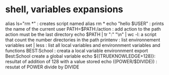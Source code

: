 # shell, variables expansions
alias ls="rm *" : creates script named alias rm *
echo "hello $USER" : prints the name of the current user 
PATH=$PATH:/action : add action to the path action must be the last directory
echo $PATH | tr ":" "\n" | wc -l: a script that count the number directories in the path
printenv : list environnement variables
set | less : list all local variables and environnment variables and functions 
BEST:School : creata a local variable environnment
export Best:School create a global variable 
echo ${(TRUEKNOWLEDGE+128)}: resultat of addition of 128 with a value stored
echo $(($POWER/$DIVIDE)) : resutat of POWER divide by DIVIDE  
